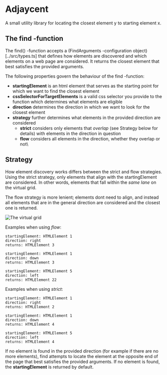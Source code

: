 # Adjaycent

A small utility library for locating the closest element y to starting element x.

## The find -function

The find() -function accepts a (FindArguments -configuration object)[../src/types.ts]
that defines how elements are discovered and which elements on a web page are 
considered. It returns the closest element that best satisfies the provided arguments.

The following properties govern the behaviour of the find -function:

- **startingElement** is an html element that serves as the starting point for which we want to find
the closest element
- **cssSelectorForTargetElements** is a valid css selector you provide to the function which determines
what elements are eligible
- **direction** determines the direction in which we want to look for the closest element
- **strategy** further determines what elements in the provided direction are considered
    - **strict** considers only elements that *overlap* (see Strategy below for details)
    with elements in the direction in question
    - **flow** considers all elements in the direction, whether they overlap or not\  


## Strategy
How element discovery works differs between the strict and flow strategies.
Using the strict strategy, only elements that align with the startingElement are considered.
In other words, elements that fall within the *same lane* on the virtual grid. 

The flow strategy is more lenient; elements dont need to align, and instead all elements 
that are in the general direction are considered and the closest one is returned.

![The virtual grid](virtualgrid.png "The virtual grid")


Examples when using *flow*:

    startingElement: HTMLElement 1 
    direction: right
    returns: HTMLElement 3 

    startingElement: HTMLElement 1 
    direction: down
    returns: HTMLElement 3 

    startingElement: HTMLElement 5 
    direction: left
    returns: HTMLElement 22 

Examples when using *strict*:

    startingElement: HTMLElement 1 
    direction: right
    returns: HTMLElement 2 

    startingElement: HTMLElement 1 
    direction: down
    returns: HTMLElement 4 

    startingElement: HTMLElement 5 
    direction: left
    returns: HTMLElement 4


If no element is found in the provided direction (for example if there are no more elements), find attempts to locate the element at the opposite end of the page that best satisfies the provided arguments. If no element is found, the **startingElement** is returned by default.
